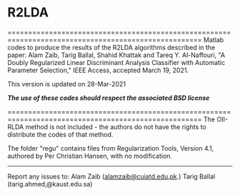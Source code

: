 # R2LDA
=====================================================================================================
Matlab codes to produce the results of the R2LDA algorithms described in the paper: 
Alam Zaib, Tarig Ballal, Shahid Khattak and Tareq Y. Al-Naffouri, 
"A Doubly Regularized Linear Discriminant Analysis Classifier with Automatic Parameter Selection," 
IEEE Access, accepted March 19, 2021.

This version is updated on 28-Mar-2021

***The use of these codes should respect the associated BSD license***

=====================================================================================================
The OII-RLDA method is not included - the authors do not have the rights to distribute the codes 
of that method.

The folder "regu" contains files from Regularization Tools, Version 4.1, 
authored by Per Christian Hansen, with no modification. 

______________________________________________________________________________________________________
Report any issues to:
Alam Zaib (alamzaib@cuiatd.edu.pk.)
Tarig Ballal (tarig.ahmed,@kaust.edu.sa)



